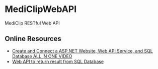 # MediClipWebAPI
MediClip RESTful Web API

## Online Resources
* [Create and Connect a ASP.NET Website, Web API Service, and SQL Database ALL IN ONE VIDEO](https://www.youtube.com/watch?v=ddXVMdeA5D0)
* [Web API to return result from SQL Database](https://stackoverflow.com/questions/41965076/web-api-to-return-result-from-sql-database)
